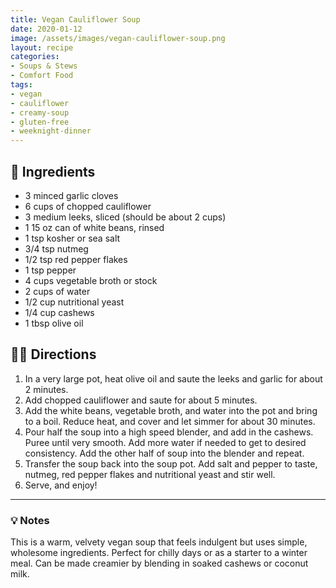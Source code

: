 ```yaml
---
title: Vegan Cauliflower Soup
date: 2020-01-12
image: /assets/images/vegan-cauliflower-soup.png
layout: recipe
categories:
- Soups & Stews
- Comfort Food
tags:
- vegan
- cauliflower
- creamy-soup
- gluten-free
- weeknight-dinner
---
```


## 🧾 Ingredients

- 3 minced garlic cloves
- 6 cups of chopped cauliflower
- 3 medium leeks, sliced (should be about 2 cups)
- 1 15 oz can of white beans, rinsed
- 1 tsp kosher or sea salt
- 3/4 tsp nutmeg
- 1/2 tsp red pepper flakes
- 1 tsp pepper
- 4 cups vegetable broth or stock
- 2 cups of water
- 1/2 cup nutritional yeast
- 1/4 cup cashews
- 1 tbsp olive oil

## 👩‍🍳 Directions

1. In a very large pot, heat olive oil and saute the leeks and garlic for about 2 minutes.
2. Add chopped cauliflower and saute for about 5 minutes.
3. Add the white beans, vegetable broth, and water into the pot and bring to a boil. Reduce heat, and cover and let simmer for about 30 minutes.
4. Pour half the soup into a high speed blender, and add in the cashews. Puree until very smooth. Add more water if needed to get to desired consistency. Add the other half of soup into the blender and repeat.
5. Transfer the soup back into the soup pot. Add salt and pepper to taste, nutmeg, red pepper flakes and nutritional yeast and stir well.
6. Serve, and enjoy!


---

### 💡 Notes

This is a warm, velvety vegan soup that feels indulgent but uses simple, wholesome ingredients. Perfect for chilly days or as a starter to a winter meal. Can be made creamier by blending in soaked cashews or coconut milk.


